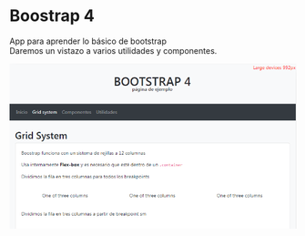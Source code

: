 # Boostrap 4

App para aprender lo básico de bootstrap <br>
Daremos un vistazo a varios utilidades y componentes.<br>


![Alt text](https://github.com/Erlantzcg89/IpartekBoostrap4/blob/master/screenshot.PNG)
